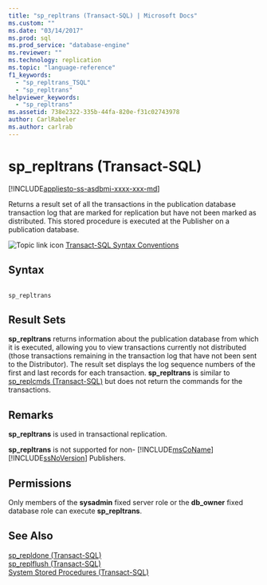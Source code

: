 ```yaml
---
title: "sp_repltrans (Transact-SQL) | Microsoft Docs"
ms.custom: ""
ms.date: "03/14/2017"
ms.prod: sql
ms.prod_service: "database-engine"
ms.reviewer: ""
ms.technology: replication
ms.topic: "language-reference"
f1_keywords: 
  - "sp_repltrans_TSQL"
  - "sp_repltrans"
helpviewer_keywords: 
  - "sp_repltrans"
ms.assetid: 738e2322-335b-44fa-820e-f31c02743978
author: CarlRabeler
ms.author: carlrab
---
```

# sp_repltrans (Transact-SQL)
[!INCLUDE[appliesto-ss-asdbmi-xxxx-xxx-md](../../includes/appliesto-ss-asdbmi-xxxx-xxx-md.md)]

  Returns a result set of all the transactions in the publication database transaction log that are marked for replication but have not been marked as distributed. This stored procedure is executed at the Publisher on a publication database.  
  
 ![Topic link icon](../../database-engine/configure-windows/media/topic-link.gif "Topic link icon") [Transact-SQL Syntax Conventions](../../t-sql/language-elements/transact-sql-syntax-conventions-transact-sql.md)  
  
## Syntax  
  
```  
  
sp_repltrans  
```  
  
## Result Sets  
 **sp_repltrans** returns information about the publication database from which it is executed, allowing you to view transactions currently not distributed (those transactions remaining in the transaction log that have not been sent to the Distributor). The result set displays the log sequence numbers of the first and last records for each transaction. **sp_repltrans** is similar to [sp_replcmds &#40;Transact-SQL&#41;](../../relational-databases/system-stored-procedures/sp-replcmds-transact-sql.md) but does not return the commands for the transactions.  
  
## Remarks  
 **sp_repltrans** is used in transactional replication.  
  
 **sp_repltrans** is not supported for non- [!INCLUDE[msCoName](../../includes/msconame-md.md)] [!INCLUDE[ssNoVersion](../../includes/ssnoversion-md.md)] Publishers.  
  
## Permissions  
 Only members of the **sysadmin** fixed server role or the **db_owner** fixed database role can execute **sp_repltrans**.  
  
## See Also  
 [sp_repldone &#40;Transact-SQL&#41;](../../relational-databases/system-stored-procedures/sp-repldone-transact-sql.md)   
 [sp_replflush &#40;Transact-SQL&#41;](../../relational-databases/system-stored-procedures/sp-replflush-transact-sql.md)   
 [System Stored Procedures &#40;Transact-SQL&#41;](../../relational-databases/system-stored-procedures/system-stored-procedures-transact-sql.md)  
  
  
